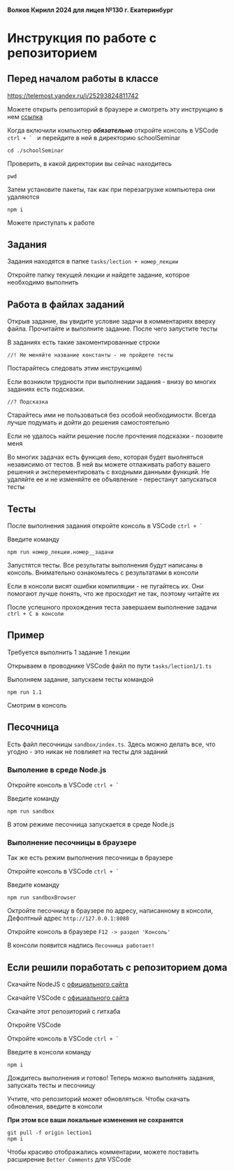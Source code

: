 #### Волков Кирилл 2024 для лицея №130 г. Екатеринбург

# Инструкция по работе с репозиторием

## Перед началом работы в классе

https://telemost.yandex.ru/j/25293824811742

Можете открыть репозиторий в браузере и смотреть эту инструкцию в нем
[ссылка](https://github.com/caimanchik/schoolSeminar)

Когда включили компьютер __*обязательно*__ откройте консоль в VSCode ```ctrl + ` ``` и перейдите в ней в директорию schoolSeminar 

```
cd ./schoolSeminar
```

Проверить, в какой директории вы сейчас находитесь 

```
pwd
```

Затем установите пакеты, так как при перезагрузке компьютера они удаляются

```
npm i
```

Можете приступать к работе

## Задания

Задания находятся в папке ``` tasks/lection + номер_лекции ```

Откройте папку текущей лекции и найдете задание, которое необходимо выполнить

## Работа в файлах заданий

Открыв задание, вы увидите условие задачи в комментариях вверху файла. Прочитайте и выполните задание. После чего запустите тесты

В заданиях есть такие закоментированные строки
```
//! Не меняйте название константы - не пройдете тесты
```

Постарайтесь следовать этим инструкциям)

Если возникли трудности при выполнении задания - внизу во многих заданиях есть подсказки.
```
//? Подсказка
```
Старайтесь ими не пользоваться без особой необходимости. Всегда лучше подумать и дойти до решения самостоятельно

Если не удалось найти решение после прочтения подсказки - позовите меня

Во многих задачах есть функция ```demo```, которая будет выолняться независимо от тестов. В ней вы можете отлаживать работу вашего решения и эксперементировать с входными данными функций. Не удаляйте ее и не изменяйте ее объявление - перестанут запускаться тесты

## Тесты
После выполнения задания откройте консоль в VSCode ```ctrl + ` ```

Введите команду 
```
npm run номер_лекции.номер__задачи
```

Запустятся тесты. Все результаты выполнения будут написаны в консоль. Внимательно ознакомьтесь с результатами в консоли

Если в консоли висят ошибки компиляции - не пугайтесь их. Они помогают лучше понять, что же просходит не так, поэтому читайте их

После успешного прохождения теста завершаем выполнение задачи ``` ctrl + C в консоли``` 

## Пример
Требуется выполнить 1 задание 1 лекции

Открываем в проводнике VSCode файл по пути ``` tasks/lection1/1.ts ```

Выполняем задание, запускаем тесты командой 
```
npm run 1.1
```

Смотрим в консоль

## Песочница 
Есть файл песочницы ``` sandbox/index.ts ```.
Здесь можно делать все, что угодно - это никак не повлияет на тесты для заданий

### Выполение в среде Node.js

Откройте консоль в VSCode ``` ctrl + ` ```

Введите команду 
```
npm run sandbox 
```

В этом режиме песочница запускается в среде Node.js

### Выполнение песочницы в браузере

Так же есть режим выполнения песочницы в браузере 

Откройте консоль в VSCode ``` ctrl + ` ```

Введите команду 
```
npm run sandboxBrowser 
```

Октройте песочницу в браузере по адресу, написанному в консоли, Дефолтный адрес ``` http://127.0.0.1:8080 ```

Откройте консоль в браузере ``` F12 -> раздел 'Консоль' ```

В консоли появится надпись ``` Песочница работает! ```

## Если решили поработать с репозиторием дома

Скачайте NodeJS с [официального сайта](https://nodejs.org/en)

Скачайте VSCode c [официального сайта](https://code.visualstudio.com/)

Скачайте этот репозиторий с гитхаба

Откройте VSCode

Откройте консоль в VSCode ``` ctrl + ` ```

Введите в консоли команду 
``` 
npm i 
```

Дождитесь выполнения и готово! Теперь можно выполнять задания, запускать тесты и песочницу

Учтите, что репозиторий может обновляться. Чтобы скачать обновления, введите в консоли

__При этом все ваши локальные изменения не сохранятся__

```
git pull -f origin lection1
npm i
```

Чтобы красиво отображались комментарии, можете поставить расширение ``` Better Comments ``` для VSCode
